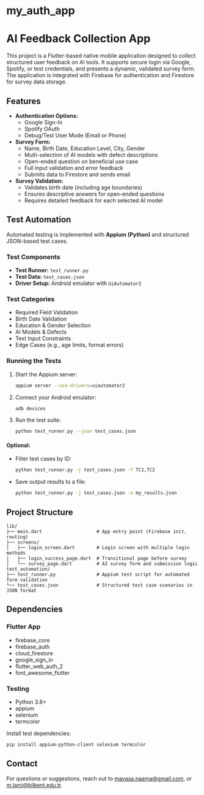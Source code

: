 # my_auth_app

# AI Feedback Collection App

This project is a Flutter-based native mobile application designed to collect structured user feedback on AI tools. It supports secure login via Google, Spotify, or test credentials, and presents a dynamic, validated survey form. The application is integrated with Firebase for authentication and Firestore for survey data storage.

## Features
- **Authentication Options:**
  - Google Sign-In
  - Spotify OAuth
  - Debug/Test User Mode (Email or Phone)
- **Survey Form:**
  - Name, Birth Date, Education Level, City, Gender
  - Multi-selection of AI models with defect descriptions
  - Open-ended question on beneficial use case
  - Full input validation and error feedback
  - Submits data to Firestore and sends email
- **Survey Validation:**
  - Validates birth date (including age boundaries)
  - Ensures descriptive answers for open-ended questions
  - Requires detailed feedback for each selected AI model

## Test Automation
Automated testing is implemented with **Appium (Python)** and structured JSON-based test cases.

### Test Components
- **Test Runner:** `test_runner.py`
- **Test Data:** `test_cases.json`
- **Driver Setup:** Android emulator with `UiAutomator2`

### Test Categories
- Required Field Validation  
- Birth Date Validation  
- Education & Gender Selection  
- AI Models & Defects  
- Text Input Constraints  
- Edge Cases (e.g., age limits, format errors)

### Running the Tests
1. Start the Appium server:
   ```bash
   appium server --use-drivers=uiautomator2
   ```
2. Connect your Android emulator:
   ```bash
   adb devices
   ```
3. Run the test suite:
   ```bash
   python test_runner.py --json test_cases.json
   ```

#### Optional:
- Filter test cases by ID:
  ```bash
  python test_runner.py -j test_cases.json -f TC1,TC2
  ```
- Save output results to a file:
  ```bash
  python test_runner.py -j test_cases.json -o my_results.json
  ```

## Project Structure
```
lib/
├── main.dart                    # App entry point (Firebase init, routing)
├── screens/
│   ├── login_screen.dart        # Login screen with multiple login methods
│   ├── login_success_page.dart  # Transitional page before survey
│   └── survey_page.dart         # AI survey form and submission logic
test_automation/
├── test_runner.py               # Appium test script for automated form validation
└── test_cases.json              # Structured test case scenarios in JSON format
```

## Dependencies

### Flutter App
- firebase_core
- firebase_auth
- cloud_firestore
- google_sign_in
- flutter_web_auth_2
- font_awesome_flutter

### Testing
- Python 3.8+
- appium
- selenium
- termcolor

Install test dependencies:
```bash
pip install appium-python-client selenium termcolor
```

## Contact
For questions or suggestions, reach out to mayasa.naama@gmail.com, or m.lami@bilkent.edu.tr.
